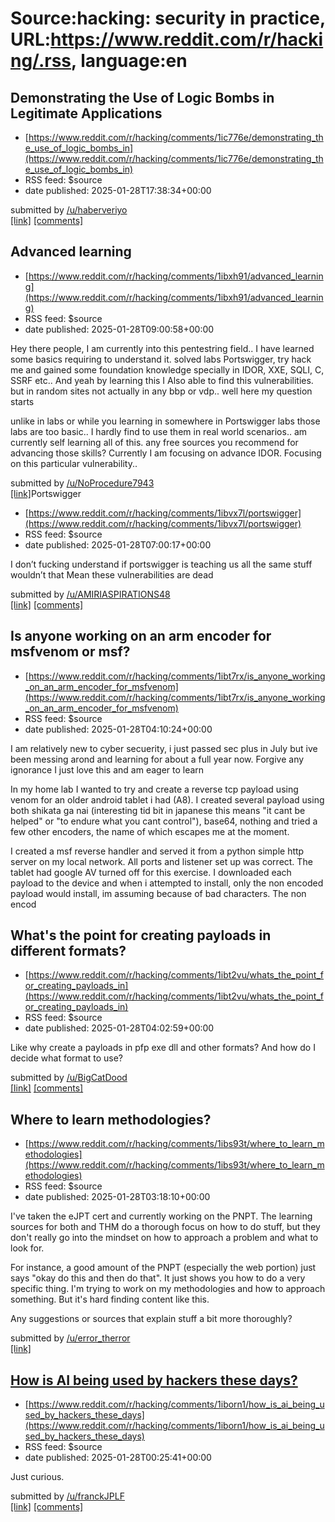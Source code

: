 # Source:hacking: security in practice, URL:https://www.reddit.com/r/hacking/.rss, language:en

## Demonstrating the Use of Logic Bombs in Legitimate Applications
 - [https://www.reddit.com/r/hacking/comments/1ic776e/demonstrating_the_use_of_logic_bombs_in](https://www.reddit.com/r/hacking/comments/1ic776e/demonstrating_the_use_of_logic_bombs_in)
 - RSS feed: $source
 - date published: 2025-01-28T17:38:34+00:00

&#32; submitted by &#32; <a href="https://www.reddit.com/user/haberveriyo"> /u/haberveriyo </a> <br/> <span><a href="https://www.kaishira.com/2025/01/28/demonstrating-the-use-of-logic-bombs-in-legitimate-applications/">[link]</a></span> &#32; <span><a href="https://www.reddit.com/r/hacking/comments/1ic776e/demonstrating_the_use_of_logic_bombs_in/">[comments]</a></span>

## Advanced learning
 - [https://www.reddit.com/r/hacking/comments/1ibxh91/advanced_learning](https://www.reddit.com/r/hacking/comments/1ibxh91/advanced_learning)
 - RSS feed: $source
 - date published: 2025-01-28T09:00:58+00:00

<!-- SC_OFF --><div class="md"><p>Hey there people, I am currently into this pentestring field.. I have learned some basics requiring to understand it. solved labs Portswigger, try hack me and gained some foundation knowledge specially in IDOR, XXE, SQLI, C, SSRF etc.. And yeah by learning this I Also able to find this vulnerabilities. but in random sites not actually in any bbp or vdp.. well here my question starts </p> <p>unlike in labs or while you learning in somewhere in Portswigger labs those labs are too basic.. I hardly find to use them in real world scenarios.. am currently self learning all of this. any free sources you recommend for advancing those skills? Currently I am focusing on advance IDOR. Focusing on this particular vulnerability.. </p> </div><!-- SC_ON --> &#32; submitted by &#32; <a href="https://www.reddit.com/user/NoProcedure7943"> /u/NoProcedure7943 </a> <br/> <span><a href="https://www.reddit.com/r/hacking/comments/1ibxh91/advanced_learning/">[link]</a></span

## Portswigger
 - [https://www.reddit.com/r/hacking/comments/1ibvx7l/portswigger](https://www.reddit.com/r/hacking/comments/1ibvx7l/portswigger)
 - RSS feed: $source
 - date published: 2025-01-28T07:00:17+00:00

<!-- SC_OFF --><div class="md"><p>I don’t fucking understand if portswigger is teaching us all the same stuff wouldn’t that Mean these vulnerabilities are dead </p> </div><!-- SC_ON --> &#32; submitted by &#32; <a href="https://www.reddit.com/user/AMIRIASPIRATIONS48"> /u/AMIRIASPIRATIONS48 </a> <br/> <span><a href="https://www.reddit.com/r/hacking/comments/1ibvx7l/portswigger/">[link]</a></span> &#32; <span><a href="https://www.reddit.com/r/hacking/comments/1ibvx7l/portswigger/">[comments]</a></span>

## Is anyone working on an arm encoder for msfvenom or msf?
 - [https://www.reddit.com/r/hacking/comments/1ibt7rx/is_anyone_working_on_an_arm_encoder_for_msfvenom](https://www.reddit.com/r/hacking/comments/1ibt7rx/is_anyone_working_on_an_arm_encoder_for_msfvenom)
 - RSS feed: $source
 - date published: 2025-01-28T04:10:24+00:00

<!-- SC_OFF --><div class="md"><p>I am relatively new to cyber secuerity, i just passed sec plus in July but ive been messing arond and learning for about a full year now. Forgive any ignorance I just love this and am eager to learn</p> <p>In my home lab I wanted to try and create a reverse tcp payload using venom for an older android tablet i had (A8). I created several payload using both shikata ga nai (interesting tid bit in japanese this means &quot;it cant be helped&quot; or &quot;to endure what you cant control&quot;), base64, nothing and tried a few other encoders, the name of which escapes me at the moment. </p> <p>I created a msf reverse handler and served it from a python simple http server on my local network. All ports and listener set up was correct. The tablet had google AV turned off for this exercise. I downloaded each payload to the device and when i attempted to install, only the non encoded payload would install, im assuming because of bad characters. The non encod

## What's the point for creating payloads in different formats?
 - [https://www.reddit.com/r/hacking/comments/1ibt2vu/whats_the_point_for_creating_payloads_in](https://www.reddit.com/r/hacking/comments/1ibt2vu/whats_the_point_for_creating_payloads_in)
 - RSS feed: $source
 - date published: 2025-01-28T04:02:59+00:00

<!-- SC_OFF --><div class="md"><p>Like why create a payloads in pfp exe dll and other formats? And how do I decide what format to use?</p> </div><!-- SC_ON --> &#32; submitted by &#32; <a href="https://www.reddit.com/user/BigCatDood"> /u/BigCatDood </a> <br/> <span><a href="https://www.reddit.com/r/hacking/comments/1ibt2vu/whats_the_point_for_creating_payloads_in/">[link]</a></span> &#32; <span><a href="https://www.reddit.com/r/hacking/comments/1ibt2vu/whats_the_point_for_creating_payloads_in/">[comments]</a></span>

## Where to learn methodologies?
 - [https://www.reddit.com/r/hacking/comments/1ibs93t/where_to_learn_methodologies](https://www.reddit.com/r/hacking/comments/1ibs93t/where_to_learn_methodologies)
 - RSS feed: $source
 - date published: 2025-01-28T03:18:10+00:00

<!-- SC_OFF --><div class="md"><p>I&#39;ve taken the eJPT cert and currently working on the PNPT. The learning sources for both and THM do a thorough focus on how to do stuff, but they don&#39;t really go into the mindset on how to approach a problem and what to look for. </p> <p>For instance, a good amount of the PNPT (especially the web portion) just says &quot;okay do this and then do that&quot;. It just shows you how to do a very specific thing. I&#39;m trying to work on my methodologies and how to approach something. But it&#39;s hard finding content like this. </p> <p>Any suggestions or sources that explain stuff a bit more thoroughly? </p> </div><!-- SC_ON --> &#32; submitted by &#32; <a href="https://www.reddit.com/user/error_therror"> /u/error_therror </a> <br/> <span><a href="https://www.reddit.com/r/hacking/comments/1ibs93t/where_to_learn_methodologies/">[link]</a></span> &#32; <span><a href="https://www.reddit.com/r/hacking/comments/1ibs93t/where_to_learn_methodologies/">

## How is AI being used by hackers these days?
 - [https://www.reddit.com/r/hacking/comments/1iborn1/how_is_ai_being_used_by_hackers_these_days](https://www.reddit.com/r/hacking/comments/1iborn1/how_is_ai_being_used_by_hackers_these_days)
 - RSS feed: $source
 - date published: 2025-01-28T00:25:41+00:00

<!-- SC_OFF --><div class="md"><p>Just curious. </p> </div><!-- SC_ON --> &#32; submitted by &#32; <a href="https://www.reddit.com/user/franckJPLF"> /u/franckJPLF </a> <br/> <span><a href="https://www.reddit.com/r/hacking/comments/1iborn1/how_is_ai_being_used_by_hackers_these_days/">[link]</a></span> &#32; <span><a href="https://www.reddit.com/r/hacking/comments/1iborn1/how_is_ai_being_used_by_hackers_these_days/">[comments]</a></span>

